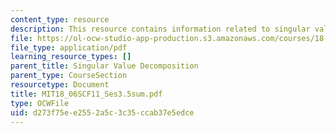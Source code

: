 ```yaml
---
content_type: resource
description: This resource contains information related to singular value decomposition.
file: https://ol-ocw-studio-app-production.s3.amazonaws.com/courses/18-06sc-linear-algebra-fall-2011/d273f75ee2552a5c3c35ccab37e5edce_MIT18_06SCF11_Ses3.5sum.pdf
file_type: application/pdf
learning_resource_types: []
parent_title: Singular Value Decomposition
parent_type: CourseSection
resourcetype: Document
title: MIT18_06SCF11_Ses3.5sum.pdf
type: OCWFile
uid: d273f75e-e255-2a5c-3c35-ccab37e5edce
---
```

